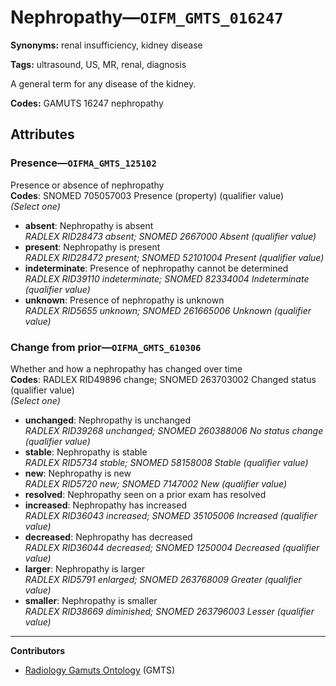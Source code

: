 # Nephropathy—`OIFM_GMTS_016247`

**Synonyms:** renal insufficiency, kidney disease

**Tags:** ultrasound, US, MR, renal, diagnosis

A general term for any disease of the kidney.

**Codes:** GAMUTS 16247 nephropathy

## Attributes

### Presence—`OIFMA_GMTS_125102`

Presence or absence of nephropathy  
**Codes**: SNOMED 705057003 Presence (property) (qualifier value)  
*(Select one)*

- **absent**: Nephropathy is absent  
_RADLEX RID28473 absent; SNOMED 2667000 Absent (qualifier value)_
- **present**: Nephropathy is present  
_RADLEX RID28472 present; SNOMED 52101004 Present (qualifier value)_
- **indeterminate**: Presence of nephropathy cannot be determined  
_RADLEX RID39110 indeterminate; SNOMED 82334004 Indeterminate (qualifier value)_
- **unknown**: Presence of nephropathy is unknown  
_RADLEX RID5655 unknown; SNOMED 261665006 Unknown (qualifier value)_

### Change from prior—`OIFMA_GMTS_610306`

Whether and how a nephropathy has changed over time  
**Codes**: RADLEX RID49896 change; SNOMED 263703002 Changed status (qualifier value)  
*(Select one)*

- **unchanged**: Nephropathy is unchanged  
_RADLEX RID39268 unchanged; SNOMED 260388006 No status change (qualifier value)_
- **stable**: Nephropathy is stable  
_RADLEX RID5734 stable; SNOMED 58158008 Stable (qualifier value)_
- **new**: Nephropathy is new  
_RADLEX RID5720 new; SNOMED 7147002 New (qualifier value)_
- **resolved**: Nephropathy seen on a prior exam has resolved  
- **increased**: Nephropathy has increased  
_RADLEX RID36043 increased; SNOMED 35105006 Increased (qualifier value)_
- **decreased**: Nephropathy has decreased  
_RADLEX RID36044 decreased; SNOMED 1250004 Decreased (qualifier value)_
- **larger**: Nephropathy is larger  
_RADLEX RID5791 enlarged; SNOMED 263768009 Greater (qualifier value)_
- **smaller**: Nephropathy is smaller  
_RADLEX RID38669 diminished; SNOMED 263796003 Lesser (qualifier value)_

---

**Contributors**

- [Radiology Gamuts Ontology](https://gamuts.net/) (GMTS)